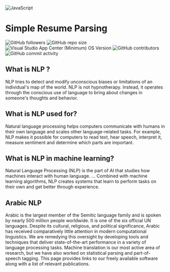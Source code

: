 ![JavaScript](https://communityblog.fedoraproject.org/wp-content/uploads/2015/11/Python-logo.png)

# Simple Resume Parsing 

<img alt="GitHub followers" src="https://img.shields.io/github/followers/kalifiabillal?color=yellow&label=kalifiabillal&style=for-the-badge">   <img alt="GitHub repo size" src="https://img.shields.io/github/repo-size/kalifiabillal/Android-Arduino-Automotive?style=for-the-badge">   <img alt="Visual Studio App Center (Minimum) OS Version" src="https://img.shields.io/visual-studio-app-center/releases/osver/kalifiabillal/Android-Arduino-Automotive/a87b9e745655355612fff4418953e0c3f7074250?style=for-the-badge">   <img alt="GitHub contributors" src="https://img.shields.io/github/contributors/Kalifiabillal/Android-Arduino-Automotive?color=green&style=for-the-badge">   <img alt="GitHub commit activity" src="https://img.shields.io/github/commit-activity/y/kalifiabillal/Android-Arduino-Automotive?style=for-the-badge"> 

## What is NLP ?

NLP tries to detect and modify unconscious biases or limitations of an individual's map of the world. NLP is not hypnotherapy. Instead, it operates through the conscious use of language to bring about changes in someone's thoughts and behavior.

## What is NLP used for?

Natural language processing helps computers communicate with humans in their own language and scales other language-related tasks. For example, NLP makes it possible for computers to read text, hear speech, interpret it, measure sentiment and determine which parts are important.

## What is NLP in machine learning?

Natural Language Processing (NLP) is the part of AI that studies how machines interact with human language. ... Combined with machine learning algorithms, NLP creates systems that learn to perform tasks on their own and get better through experience.

## Arabic NLP 

Arabic is the largest member of the Semitic language family and is spoken by nearly 500 million people worldwide. It is one of the six official UN languages. Despite its cultural, religious, and political significance, Arabic has received comparatively little attention in modern computational linguistics. We are remedying this oversight by developing tools and techniques that deliver state-of-the-art performance in a variety of language processing tasks. Machine translation is our most active area of research, but we have also worked on statistical parsing and part-of-speech tagging. This page provides links to our freely available software along with a list of relevant publications.


